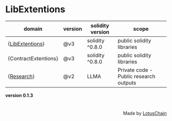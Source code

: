 # LibExtentions
| domain | version | solidity version | scope |
|---|---|---|---|
| {[LibExtentions](https://github.com/blue-lotus-lab/LibExtentions/tree/main/contracts%40v3/library)} | @v3 | solidity ^0.8.0 | public solidity libraries |
| {ContractExtentions} | @v3 | solidity ^0.8.0 | public solidity libraries |
| {[Research](https://github.com/blue-lotus-lab/LibExtentions/tree/main/Research)} | @v2 | LLMA | Private code - Public research outputs |

**version 0.1.3**

# 

<div align="right">
Made by <a href="https://lotuschain.org">LotusChain</a>
</div>
